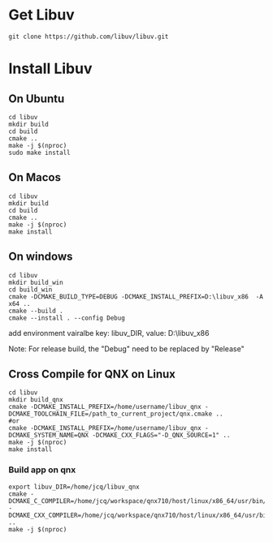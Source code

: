 # Get Libuv
```shell
git clone https://github.com/libuv/libuv.git

```

# Install Libuv

## On Ubuntu
```shell
cd libuv
mkdir build
cd build
cmake ..
make -j $(nproc)
sudo make install
```
## On Macos
```shell
cd libuv
mkdir build
cd build
cmake ..
make -j $(nproc)
make install
```
## On windows
```shell
cd libuv
mkdir build_win
cd build_win
cmake -DCMAKE_BUILD_TYPE=DEBUG -DCMAKE_INSTALL_PREFIX=D:\libuv_x86  -A x64 ..
cmake --build .
cmake --install . --config Debug
```
add environment vairalbe key: libuv_DIR, value: D:\libuv_x86

Note: For release build, the "Debug" need to be replaced by "Release"

## Cross Compile for QNX on Linux
```shell
cd libuv
mkdir build_qnx
cmake -DCMAKE_INSTALL_PREFIX=/home/username/libuv_qnx -DCMAKE_TOOLCHAIN_FILE=/path_to_current_project/qnx.cmake ..
#or
cmake -DCMAKE_INSTALL_PREFIX=/home/username/libuv_qnx -DCMAKE_SYSTEM_NAME=QNX -DCMAKE_CXX_FLAGS="-D_QNX_SOURCE=1" ..
make -j $(nproc)
make install
```

### Build app on qnx
```shell
export libuv_DIR=/home/jcq/libuv_qnx
cmake -DCMAKE_C_COMPILER=/home/jcq/workspace/qnx710/host/linux/x86_64/usr/bin/qcc -DCMAKE_CXX_COMPILER=/home/jcq/workspace/qnx710/host/linux/x86_64/usr/bin/q++ ..
make -j $(nproc)
```
